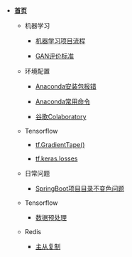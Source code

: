 <!-- docs/_sidebar.md -->

- **[首页](/README)**
      
    - 机器学习
        - [机器学习项目流程](/md/machineLearning/basic/1_机器学习项目流程)
        
        - [GAN评价标准](/md/machineLearning/gan/GAN评价标准)
            
    - 环境配置
        - [Anaconda安装包报错](/md/machineLearning/anaconda/anaconda安装包报错.md) 

        - [Anaconda常用命令](/md/machineLearning/anaconda/anaconda常用命令.md)

        - [谷歌Colaboratory](/md/machineLearning/googleColab/谷歌Colaboratory.md)
        
    - Tensorflow   
        - [tf.GradientTape()](/md/machineLearning/tensorflow/tf.GradientTape())
        
        - [tf.keras.losses](/md/machineLearning/tensorflow/loss)

    - 日常问题
        - [SpringBoot项目目录不变色问题](/md/java/practise/springboot项目问题.md)

    - Tensorflow
        - [数据预处理](/md/machineLearning/expr/数据预处理.md)

    - Redis
        - [主从复制](/md/java/Redis/replication.md)
